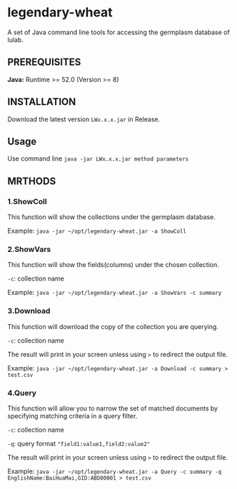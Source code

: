 # legendary-wheat
A set of Java command line tools for accessing the germplasm database of lulab.


## PREREQUISITES

**Java:**  Runtime >= 52.0 (Version >= 8)

## INSTALLATION

Download the latest version `LWx.x.x.jar`  in Release.

## Usage
Use command line `java -jar LWx.x.x.jar method parameters`

## MRTHODS
### 1.ShowColl
This function will show the collections under the germplasm database.


Example: `java -jar ~/opt/legendary-wheat.jar -a ShowColl`

### 2.ShowVars
This function will show the fields(columns) under the chosen collection.

`-c`: collection name

Example: `java -jar ~/opt/legendary-wheat.jar -a ShowVars -c summary`


### 3.Download
This function will download the copy of the collection you are querying.

`-c`: collection name

The result will print in your screen unless using `>` to redirect the output file.

Example: `java -jar ~/opt/legendary-wheat.jar -a Download -c summary > test.csv`

### 4.Query
This function will allow you to narrow the set of matched documents by specifying matching criteria in a query filter.

`-c`: collection name

`-q`: query format `"field1:value1,field2:value2"`

The result will print in your screen unless using `>` to redirect the output file.

Example: `java -jar ~/opt/legendary-wheat.jar -a Query -c summary -q EnglishName:BaiHuaMai,GID:ABD00001 > test.csv`

